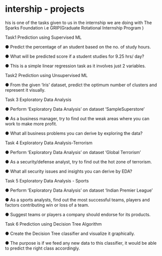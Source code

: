 # intership -  projects 


his is one of the tasks given to us in the internship we are doing with The Sparks Foundation i.e GRIP(Graduate Rotational Internship Program )

Task1
Prediction using Supervised ML

● Predict the percentage of an student based on the no. of study hours.

● What will be predicted score if a student studies for 9.25 hrs/ day?

● This is a simple linear regression task as it involves just 2 variables.


Task2
Prediction using Unsupervised ML

● From the given ‘Iris’ dataset, predict the optimum number of clusters and represent it visually.


Task 3
Exploratory Data Analysis

● Perform ‘Exploratory Data Analysis’ on dataset ‘SampleSuperstore’

● As a business manager, try to find out the weak areas where you can work to make more profit.

● What all business problems you can derive by exploring the data?


Task 4
Exploratory Data Analysis-Terrorism

● Perform ‘Exploratory Data Analysis’ on dataset ‘Global Terrorism’

● As a security/defense analyst, try to find out the hot zone of terrorism.

● What all security issues and insights you can derive by EDA?



Task 5
Exploratory Data Analysis - Sports

● Perform ‘Exploratory Data Analysis’ on dataset ‘Indian Premier League’

● As a sports analysts, find out the most successful teams, players and factors contributing win or loss of a team.

● Suggest teams or players a company should endorse for its products.



Task 6
Prediction using Decision Tree Algorithm

● Create the Decision Tree classifier and visualize it graphically.

● The purpose is if we feed any new data to this classifier, it would be able to predict the right class accordingly.




